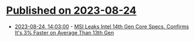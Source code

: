 # [Published on 2023-08-24](index.md)

* [2023-08-24, 14:03:00](https://slashdot.org/story/23/08/24/143252/msi-leaks-intel-14th-gen-core-specs-confirms-its-3-faster-on-average-than-13th-gen?utm_source=rss1.0mainlinkanon&utm_medium=feed) - [MSI Leaks Intel 14th Gen Core Specs, Confirms It's 3% Faster on Average Than 13th Gen](https://slashdot.org/story/23/08/24/143252/msi-leaks-intel-14th-gen-core-specs-confirms-its-3-faster-on-average-than-13th-gen?utm_source=rss1.0mainlinkanon&utm_medium=feed)

